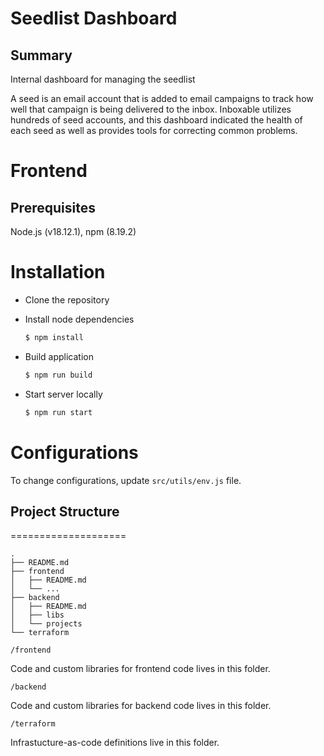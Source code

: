 # Seedlist Dashboard
Summary
-------
Internal dashboard for managing the seedlist

A seed is an email account that is added to email campaigns to track how well that campaign is being delivered to the inbox. Inboxable utilizes hundreds of seed accounts, and this dashboard indicated the health of each seed as well as provides tools for correcting common problems.

Frontend
============

Prerequisites
-------
Node.js (v18.12.1), npm (8.19.2)

Installation
============
* Clone the repository

* Install node dependencies
    ```sh
    $ npm install
    ```

* Build application
    ```sh
    $ npm run build 
    ```

* Start server locally
    ```sh
    $ npm run start
    ```

Configurations
============

To change configurations, update `src/utils/env.js` file.

## Project Structure
====================
```
.
├── README.md
├── frontend
│   ├── README.md
│   └── ...
├── backend
│   ├── README.md
│   ├── libs
│   └── projects
└── terraform
```

`/frontend`

Code and custom libraries for frontend code lives in this folder.

`/backend`

Code and custom libraries for backend code lives in this folder.

`/terraform`

Infrastucture-as-code definitions live in this folder.
